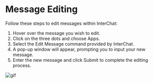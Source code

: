 # Message Editing

Follow these steps to edit messages within InterChat:

1. Hover over the message you wish to edit.
2. Click on the three dots and choose Apps.
3. Select the Edit Message command provided by InterChat.
4. A pop-up window will appear, prompting you to input your new message.
5. Enter the new message and click Submit to complete the editing process.

![gif](/img/NewMsgEdit2.gif)
